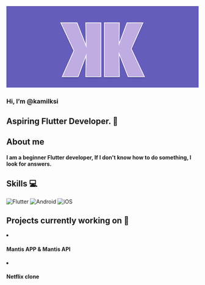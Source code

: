 

![alt text](https://github.com/kamilksi/kamilksi/blob/main/kk_logo.png?raw=true)

<h3>
Hi, I’m @kamilksi
</h3>
<h2>
Aspiring Flutter Developer. 📱
</h2>

## About me 
<h4>
I am a beginner Flutter developer, If I don't know how to do something, I look for answers. 
</h4>

## Skills 💻

![Flutter](https://img.shields.io/badge/Flutter-%2302569B.svg?style=for-the-badge&logo=Flutter&logoColor=white)
![Android](https://img.shields.io/badge/Android-3DDC84?style=for-the-badge&logo=android&logoColor=white)
![iOS](https://img.shields.io/badge/iOS-000000?style=for-the-badge&logo=ios&logoColor=white)
</br>

## Projects currently working on 💼

<li><h4> Mantis APP & Mantis API </h4></li>
<li><h4> Netflix clone </h4></li>

<!---
kamilksi/kamilksi is a ✨ special ✨ repository because its `README.md` (this file) appears on your GitHub profile.
You can click the Preview link to take a look at your changes.
--->
